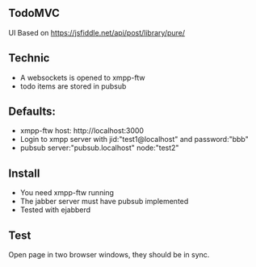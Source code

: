 TodoMVC
----------

UI Based on 
https://jsfiddle.net/api/post/library/pure/

Technic
-----------
* A websockets is opened to xmpp-ftw
* todo items are stored in pubsub

Defaults:
-----------
* xmpp-ftw host: http://localhost:3000
* Login to xmpp server with jid:"test1@localhost" and password:"bbb"
* pubsub server:"pubsub.localhost" node:"test2"

Install
---------
* You need xmpp-ftw running
* The jabber server must have pubsub implemented
* Tested with ejabberd

Test
----
Open page in two browser windows, they should be in sync.
